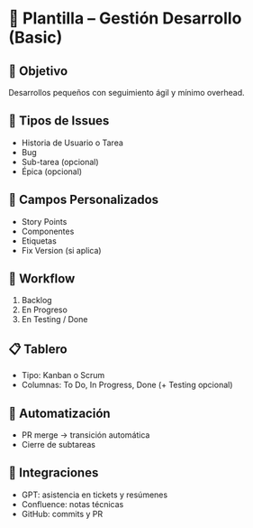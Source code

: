 # 📘 Plantilla – Gestión Desarrollo (Basic)

## 🎯 Objetivo
Desarrollos pequeños con seguimiento ágil y mínimo overhead.

## 📌 Tipos de Issues
- Historia de Usuario o Tarea
- Bug
- Sub-tarea (opcional)
- Épica (opcional)

## 🧩 Campos Personalizados
- Story Points
- Componentes
- Etiquetas
- Fix Version (si aplica)

## 🔄 Workflow
1. Backlog
2. En Progreso
3. En Testing / Done

## 📋 Tablero
- Tipo: Kanban o Scrum
- Columnas: To Do, In Progress, Done (+ Testing opcional)

## 🤖 Automatización
- PR merge → transición automática
- Cierre de subtareas

## 🔗 Integraciones
- GPT: asistencia en tickets y resúmenes
- Confluence: notas técnicas
- GitHub: commits y PR